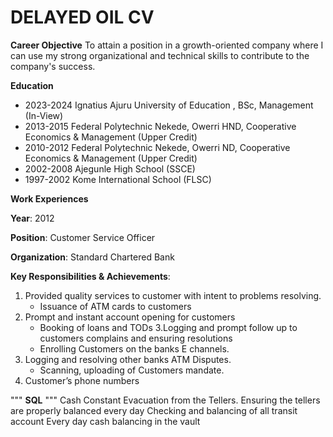 # DELAYED OIL CV
**Career Objective**
To attain a position in a growth-oriented company where I can use my strong organizational and technical skills to contribute to the company's success.

**Education**
* 2023-2024 Ignatius Ajuru University of Education ,
            BSc, Management  (In-View)
* 2013-2015	Federal Polytechnic Nekede, Owerri
		        HND, Cooperative Economics & Management (Upper Credit)
* 2010-2012	Federal Polytechnic Nekede, Owerri
		        ND, Cooperative Economics & Management (Upper Credit)
* 2002-2008 Ajegunle High School (SSCE)
* 1997-2002	Kome International School (FLSC)

**Work Experiences**

**Year**: 2012

**Position**:  Customer Service Officer 

**Organization**: Standard Chartered Bank

**Key Responsibilities & Achievements**: 
1. Provided quality services to customer with intent to problems resolving.
   * Issuance of ATM cards to customers
2. Prompt and instant account opening for customers 
   * Booking of loans and TODs
3.Logging and prompt follow up to customers complains and ensuring resolutions
   * Enrolling Customers on the banks E channels.
4. Logging and resolving other banks ATM Disputes.
   * Scanning, uploading of Customers mandate.
5. Customer’s phone numbers

"""
__SQL__
"""
Cash Constant Evacuation from the Tellers.
Ensuring the tellers are properly balanced every day
Checking and balancing of all transit account
Every day cash balancing in the vault


